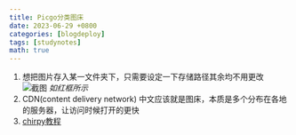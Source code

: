 ```yaml
---
title: Picgo分类图床
date: 2023-06-29 +0800
categories: [blogdeploy]
tags: [studynotes]   
math: true
---
```

1. 想把图片存入某一文件夹下，只需要设定一下存储路径其余均不用更改
    ![截图](/gh/comeback829/picture/blognote/picgo.png)
*如红框所示*
2. CDN(content delivery network) 中文应该就是图床，本质是多个分布在各地的服务器，让访问时候打开的更快
3. [chirpy教程](https://chirpy.cotes.page)